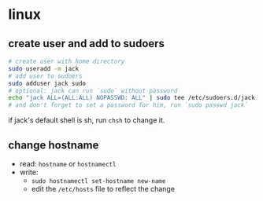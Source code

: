 linux
=====

## create user and add to sudoers

```bash
# create user with home directory
sudo useradd -m jack
# add user to sudoers
sudo adduser jack sudo
# optional: jack can run `sudo` without password
echo "jack ALL=(ALL:ALL) NOPASSWD: ALL" | sudo tee /etc/sudoers.d/jack
# and don't forget to set a password for him, run `sudo passwd jack`
```

if jack's default shell is sh, run `chsh` to change it.

## change hostname

- read: `hostname` or `hostnamectl`
- write: 
  - `sudo hostnamectl set-hostname new-name`
  - edit the `/etc/hosts` file to reflect the change



